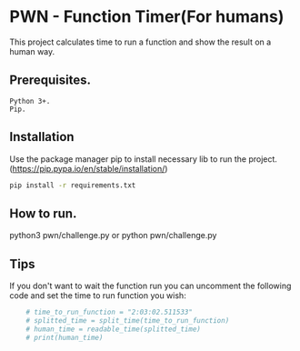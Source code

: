 <!-- @format -->

# PWN - Function Timer(For humans)

This project calculates time to run a function and show the result on a human way.


## Prerequisites.

    Python 3+.
    Pip.


## Installation

Use the package manager pip to install necessary lib to run the project. (https://pip.pypa.io/en/stable/installation/)

```bash
pip install -r requirements.txt
```


## How to run.

python3 pwn/challenge.py or python pwn/challenge.py


## Tips

If you don't want to wait the function run you can uncomment the following code and set the time to run function you wish:

```bash
    # time_to_run_function = "2:03:02.511533"
    # splitted_time = split_time(time_to_run_function)
    # human_time = readable_time(splitted_time)
    # print(human_time)
```
